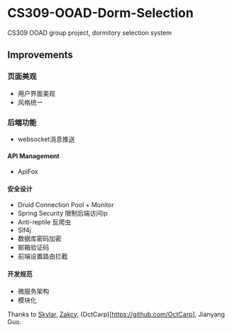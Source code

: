 # CS309-OOAD-Dorm-Selection
CS309 OOAD group project, dormitory selection system

## Improvements

### 页面美观
- 用户界面美观
- 风格统一

### 后端功能
- websocket消息推送

#### API Management
- ApiFox

#### 安全设计
- Druid Connection Pool + Monitor
- Spring Security 限制后端访问ip
- Anti-reptile 反爬虫
- Slf4j
- 数据库密码加密
- 邮箱验证码
- 前端设置路由拦截

#### 开发规范
- 微服务架构
- 模块化

Thanks to [Skylar](https://github.com/tianxunLu), [Zakcy](https://github.com/ZackyYoung), (OctCarp)[https://github.com/OctCarp], Jianyang Guo.




